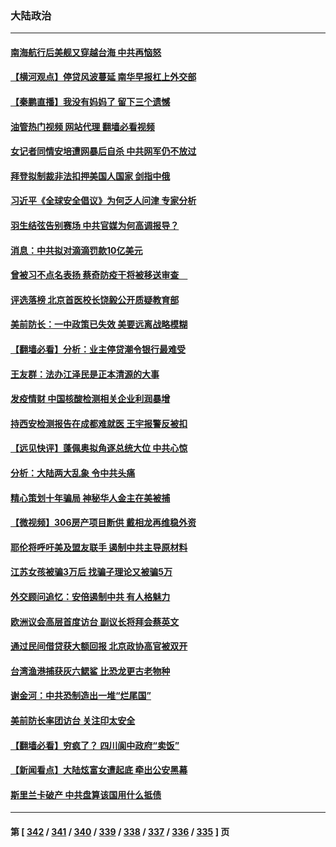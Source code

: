 ### 大陆政治
---
#### [南海航行后美舰又穿越台海 中共再恼怒](../../pages/ncid277/n13784908.md?07201245) 
#### [【横河观点】停贷风波蔓延 南华早报杠上外交部](../../pages/ncid277/n13784806.md?07201245) 
#### [【秦鹏直播】我没有妈妈了 留下三个遗憾](../../pages/ncid277/n13784788.md?07201245) 
#### [油管热门视频 网站代理 翻墙必看视频](http://209.222.30.114:81/youtube.html?07201245)
#### [女记者同情安培遭网暴后自杀 中共网军仍不放过](../../pages/ncid277/n13784810.md?07201245) 
#### [拜登拟制裁非法扣押美国人国家 剑指中俄](../../pages/ncid277/n13784765.md?07201245) 
#### [习近平《全球安全倡议》为何乏人问津 专家分析](../../pages/ncid277/n13784733.md?07201245) 
#### [羽生结弦告别赛场 中共官媒为何高调报导？](../../pages/ncid277/n13784746.md?07201245) 
#### [消息：中共拟对滴滴罚款10亿美元](../../pages/ncid277/n13784689.md?07201245) 
#### [曾被习不点名表扬 蔡奇防疫干将被移送审查　](../../pages/ncid277/n13784594.md?07201245) 
#### [评选落榜 北京首医校长饶毅公开质疑教育部](../../pages/ncid277/n13784306.md?07201245) 
#### [美前防长：一中政策已失效 美要远离战略模糊](../../pages/ncid277/n13784241.md?07201245) 
#### [【翻墙必看】分析：业主停贷潮令银行最难受](../../pages/ncid277/n13784181.md?07201245) 
#### [王友群：法办江泽民是正本清源的大事](../../pages/ncid277/n13783968.md?07201245) 
#### [发疫情财 中国核酸检测相关企业利润暴增](../../pages/ncid277/n13784124.md?07201245) 
#### [持西安检测报告在成都难就医 王宇报警反被扣](../../pages/ncid277/n13784058.md?07201245) 
#### [【远见快评】蓬佩奥拟角逐总统大位 中共心惊](../../pages/ncid277/n13783855.md?07201245) 
#### [分析：大陆两大乱象 令中共头痛](../../pages/ncid277/n13783901.md?07201245) 
#### [精心策划十年骗局 神秘华人金主在美被捕](../../pages/ncid277/n13783926.md?07201245) 
#### [【微视频】306房产项目断供 戴相龙再维稳外资](../../pages/ncid277/n13783721.md?07201245) 
#### [耶伦将呼吁美及盟友联手 遏制中共主导原材料](../../pages/ncid277/n13783693.md?07201245) 
#### [江苏女孩被骗3万后 找骗子理论又被骗5万](../../pages/ncid277/n13783623.md?07201245) 
#### [外交顾问追忆：安倍遏制中共 有人格魅力](../../pages/ncid277/n13783526.md?07201245) 
#### [欧洲议会高层首度访台 副议长将拜会蔡英文](../../pages/ncid277/n13783640.md?07201245) 
#### [通过民间借贷获大额回报 北京政协高官被双开](../../pages/ncid277/n13783525.md?07201245) 
#### [台湾渔港捕获灰六鳃鲨 比恐龙更古老物种](../../pages/ncid277/n13783425.md?07201245) 
#### [谢金河：中共恐制造出一堆“烂尾国”](../../pages/ncid277/n13783459.md?07201245) 
#### [美前防长率团访台 关注印太安全](../../pages/ncid277/n13783251.md?07201245) 
#### [【翻墙必看】穷疯了？ 四川阆中政府“卖饭”](../../pages/ncid277/n13783260.md?07201245) 
#### [【新闻看点】大陆炫富女遭起底 牵出公安黑幕](../../pages/ncid277/n13783209.md?07201245) 
#### [斯里兰卡破产 中共盘算该国用什么抵债](../../pages/ncid277/n13783264.md?07201245) 

---
#### 第 [ [342](./342.md?07201245) / [341](./341.md?07201245) / [340](./340.md?07201245) / [339](./339.md?07201245) / [338](./338.md?07201245) / [337](./337.md?07201245) / [336](./336.md?07201245) / [335](./335.md?07201245) ] 页
